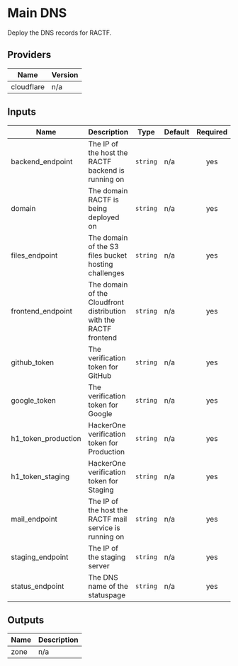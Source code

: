 # Main DNS

Deploy the DNS records for RACTF.

## Providers

| Name | Version |
|------|---------|
| cloudflare | n/a |

## Inputs

| Name | Description | Type | Default | Required |
|------|-------------|------|---------|:--------:|
| backend\_endpoint | The IP of the host the RACTF backend is running on | `string` | n/a | yes |
| domain | The domain RACTF is being deployed on | `string` | n/a | yes |
| files\_endpoint | The domain of the S3 files bucket hosting challenges | `string` | n/a | yes |
| frontend\_endpoint | The domain of the Cloudfront distribution with the RACTF frontend | `string` | n/a | yes |
| github\_token | The verification token for GitHub | `string` | n/a | yes |
| google\_token | The verification token for Google | `string` | n/a | yes |
| h1\_token\_production | HackerOne verification token for Production | `string` | n/a | yes |
| h1\_token\_staging | HackerOne verification token for Staging | `string` | n/a | yes |
| mail\_endpoint | The IP of the host the RACTF mail service is running on | `string` | n/a | yes |
| staging\_endpoint | The IP of the staging server | `string` | n/a | yes |
| status\_endpoint | The DNS name of the statuspage | `string` | n/a | yes |

## Outputs

| Name | Description |
|------|-------------|
| zone | n/a |
